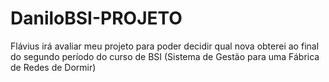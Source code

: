 # DaniloBSI-PROJETO
Flávius irá avaliar meu projeto para poder decidir qual nova obterei ao final do segundo período do curso de BSI
(Sistema de Gestão para uma Fábrica de Redes de Dormir)